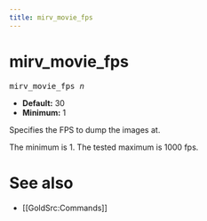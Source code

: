 ```yaml
---
title: mirv_movie_fps
---
```


# mirv_movie_fps

<tt>mirv_movie_fps _n_</tt>

* **Default:** 30
* **Minimum:** 1

Specifies the FPS to dump the images at.

The minimum is 1.
The tested maximum is 1000 fps.

# See also

* [[GoldSrc:Commands]]
